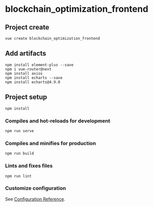 # blockchain_optimization_frontend

## Project create
```
vue create blockchain_optimization_frontend
```

## Add artifacts
```
npm install element-plus --save
npm i vue-router@next
npm install axios
npm install echarts --save
npm install echarts@4.9.0
```

## Project setup
```
npm install
```

### Compiles and hot-reloads for development
```
npm run serve
```

### Compiles and minifies for production
```
npm run build
```

### Lints and fixes files
```
npm run lint
```

### Customize configuration
See [Configuration Reference](https://cli.vuejs.org/config/).
